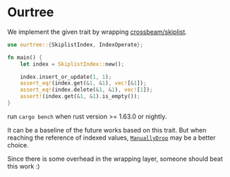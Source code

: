 # Ourtree

We implement the given trait by wrapping [crossbeam/skiplist](crossbeam-skiplist).

```rust
use ourtree::{SkiplistIndex, IndexOperate};

fn main() {
    let index = SkiplistIndex::new();

    index.insert_or_update(1, 1);
    assert_eq!(index.get(&1, &1), vec![&1]);
    assert_eq!(index.delete(&1, &1), vec![1]);
    assert!(index.get(&1, &1).is_empty());
}
```
run `cargo bench` when rust version >= 1.63.0 or nightly.

It can be a baseline of the future works based on this trait. But when reaching the reference of indexed values, [`ManuallyDrop`](ManuallyDrop) may be a better choice.

Since there is some overhead in the wrapping layer, someone should beat this work :)

[crossbeam-skiplist]: https://github.com/crossbeam-rs/crossbeam/tree/master/crossbeam-skiplist
[ManuallyDrop]: https://doc.rust-lang.org/stable/std/mem/struct.ManuallyDrop.html

